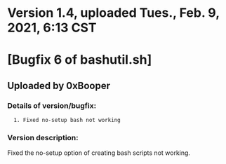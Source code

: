 
# Version 1.4, uploaded Tues., Feb. 9, 2021, 6:13 CST
# [Bugfix 6 of bashutil.sh]
## Uploaded by 0xBooper

### Details of version/bugfix:
```
  1. Fixed no-setup bash not working
```
### Version description:
Fixed the no-setup option of creating bash scripts not working.
